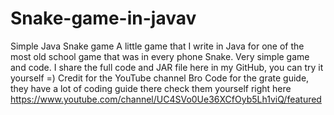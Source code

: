 # Snake-game-in-javav
Simple Java Snake game
A little game that I write in Java for one of the most old school game that was in every phone Snake.
Very simple game and code.
I share the full code and JAR file here in my GitHub, you can try it yourself =)
Credit for the YouTube channel Bro Code for the grate guide, they have a lot of coding guide there check them yourself right here 
https://www.youtube.com/channel/UC4SVo0Ue36XCfOyb5Lh1viQ/featured
